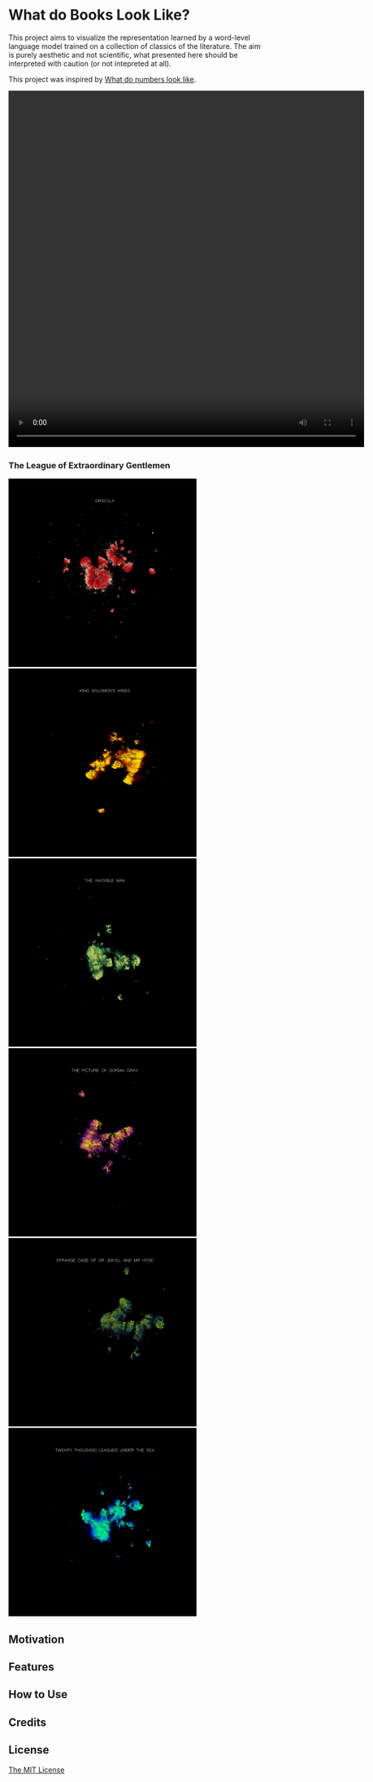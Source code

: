 # What do Books Look Like?
This project aims to visualize the representation learned by a word-level language model trained on a collection of classics of the literature. The aim is purely aesthetic and not scientific, what presented here should be interpreted with caution (or not intepreted at all).

This project was inspired by [What do numbers look like](https://johnhw.github.io/umap_primes/index.md.html).

<video 
  src="page/videos/league.mp4" 
  width="700" 
  height="700" 
  controls preload>
 </video>
 
 ### The League of Extraordinary Gentlemen

<p float="center">
  <img src="page/images/dracula.png" width="370" />
  <img src="page/images/king_solomon_mines.png" width="370" /> 
  <img src="page/images/the_invisible_man.png" width="370" />
  <img src="page/images/the_picture_of_dorian_gray.png" width="370" />
  <img src="page/images/the_strange_case.png" width="370" /> 
  <img src="page/images/twenty_thousand_leagues_under_the_sea.png" width="370" />
</p>

## Motivation

## Features

## How to Use

## Credits

## License 
[The MIT License](https://github.com/vb690/what_do_books_look_like/blob/master/LICENSE)

